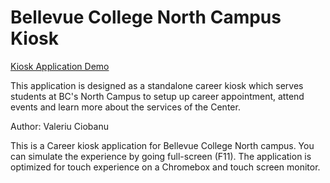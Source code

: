 # Bellevue College North Campus Kiosk

[Kiosk Application Demo](http://valeriuciobanu.github.io/northcampuskiosk/ "Kiosk App Demo")

This application is designed as a standalone career kiosk which serves students at BC's North Campus to setup up career appointment, attend events and learn more about the services of the Center. 


Author: Valeriu Ciobanu


This is a Career kiosk application for Bellevue College North campus. You can simulate the experience by going full-screen (F11). The application is optimized for touch experience on a Chromebox and touch screen monitor.
